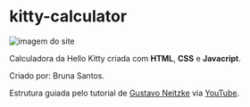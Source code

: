 # kitty-calculator

![imagem do site](/kitty-calculator/assets/kitty-calculator.png)

Calculadora da Hello Kitty criada com **HTML**, **CSS** e **Javacript**.

Criado por: Bruna Santos.

Estrutura guiada pelo tutorial de [Gustavo Neitzke](https://github.com/Gutoneitzke) via [YouTube](https://www.youtube.com/watch?v=42TShjXR0m0&ab_channel=GustavoNeitzke).

